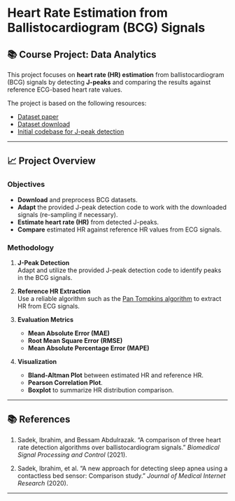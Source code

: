 # Heart Rate Estimation from Ballistocardiogram (BCG) Signals

## 📚 Course Project: Data Analytics

This project focuses on **heart rate (HR) estimation** from ballistocardiogram (BCG) signals by detecting **J-peaks** and comparing the results against reference ECG-based heart rate values.

The project is based on the following resources:
- [Dataset paper](https://www.nature.com/articles/s41597-024-03950-5)
- [Dataset download](https://doi.org/10.6084/m9.figshare.26013157)
- [Initial codebase for J-peak detection](https://codeocean.com/capsule/1398208/tree)

---

## 📈 Project Overview

### Objectives
- **Download** and preprocess BCG datasets.
- **Adapt** the provided J-peak detection code to work with the downloaded signals (re-sampling if necessary).
- **Estimate heart rate (HR)** from detected J-peaks.
- **Compare** estimated HR against reference HR values from ECG signals.

### Methodology
1. **J-Peak Detection**  
   Adapt and utilize the provided J-peak detection code to identify peaks in the BCG signals.

2. **Reference HR Extraction**  
   Use a reliable algorithm such as the [Pan Tompkins algorithm](https://pypi.org/project/py-ecg-detectors/) to extract HR from ECG signals.

3. **Evaluation Metrics**
   - **Mean Absolute Error (MAE)**
   - **Root Mean Square Error (RMSE)**
   - **Mean Absolute Percentage Error (MAPE)**

4. **Visualization**
   - **Bland-Altman Plot** between estimated HR and reference HR.
   - **Pearson Correlation Plot**.
   - **Boxplot** to summarize HR distribution comparison.

---

## 📚 References

1. Sadek, Ibrahim, and Bessam Abdulrazak. “A comparison of three heart rate detection algorithms over ballistocardiogram signals.” *Biomedical Signal Processing and Control* (2021).

2. Sadek, Ibrahim, et al. “A new approach for detecting sleep apnea using a contactless bed sensor: Comparison study.” *Journal of Medical Internet Research* (2020).

---
